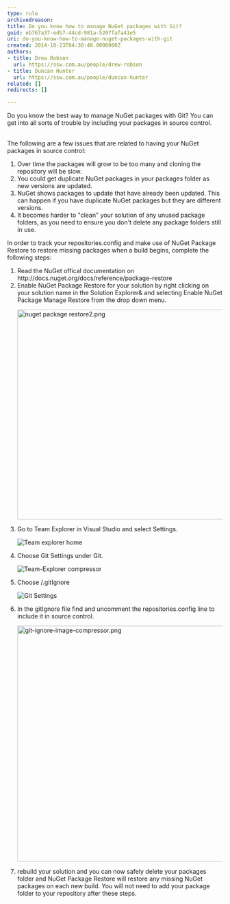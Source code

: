 ```yaml
---
type: rule
archivedreason: 
title: Do you know how to manage NuGet packages with Git?
guid: eb767a37-edb7-44cd-981a-5207fafa41e5
uri: do-you-know-how-to-manage-nuget-packages-with-git
created: 2014-10-23T04:30:48.0000000Z
authors:
- title: Drew Robson
  url: https://ssw.com.au/people/drew-robson
- title: Duncan Hunter
  url: https://ssw.com.au/people/duncan-hunter
related: []
redirects: []

---
```



​​​​Do you know the best way to manage NuGet packages with Git? You can get into all sorts of trouble by including your packages in source control.
<br><excerpt class='endintro'></excerpt><br>
<p>The following are a few issues that are related to having your NuGet packages in source control&#58;</p><ol><li>Over time the packages will grow to be too many and cloning the repository will be slow.</li><li>You could get duplicate NuGet packages in your packages folder as new versions are updated.</li><li>NuGet shows packages to update that have already been updated. This can happen if you have duplicate NuGet packages but they are different versions.</li><li>It becomes harder to &quot;clean&quot; your solution of any unused package folders, as you need to ensure you don't delete any package folders still in use.</li></ol><p>​In order to track your repositories.config and make use of NuGet Package Restore to&#160;​restore missing packages when a build begins, complete the following steps&#58;</p><ol><li>​Read the NuGet offical documentation on http&#58;//docs.nuget.org/docs/reference/package-restore</li><li>Enable NuGet Package Restore for your solution by right clicking on your solution name in the Solution Explorer&amp; and selecting Enable NuGet Package Manage Restore from the drop down menu.
   <dl class="image"><dt><img src="/TFS/RulesToBetterVersionControlWithGit/PublishingImages/Pages/Do-you-know-how-to-manage-NuGet-packages-with-Git/Enable%20package%20restore%202014-10-23_17-43-13.png" alt="nuget package restore2.png" style="width&#58;489px;" /></dt></dl></li><li>Go to Team Explorer in Visual Studio and select Settings.
   <dl class="image"><dt><img src="/TFS/RulesToBetterVersionControlWithGit/PublishingImages/Pages/Do-you-know-how-to-manage-NuGet-packages-with-Git/Team%20explorer%20home%202014-10-23_14-39-49.png" alt="Team explorer home" />​</dt></dl></li><li>Choose Git Settings under Git. 
   <dl class="image"><dt><img src="/TFS/RulesToBetterVersionControlWithGit/PublishingImages/Pages/Do-you-know-how-to-manage-NuGet-packages-with-Git/Team-Explorer-2014-10-23_14-40-48-compressor.png" alt="Team-Explorer compressor" /></dt></dl></li><li>Choose /.gitIgnore
   <dl class="image"><dt><img src="/TFS/RulesToBetterVersionControlWithGit/PublishingImages/Pages/Do-you-know-how-to-manage-NuGet-packages-with-Git/Git%20Settings%202014-10-23_14-41-22.png" alt="Git Settings" /></dt></dl></li><li>In the gitIgnore file find and uncomment the repositories.config line to include it in source control.
   <dl class="image"><dt><img src="/TFS/RulesToBetterVersionControlWithGit/PublishingImages/Pages/Do-you-know-how-to-manage-NuGet-packages-with-Git/git-ignore-image-2014-10-23_14-27-55-compressor.png" alt="git-ignore-image-compressor.png" style="width&#58;550px;" /></dt></dl></li><li>rebuild your solution and you can now safely delete your packages folder and NuGet Package Restore will restore any missing NuGet packages on each new&#160;build. You will not need to add your package folder to your repository after these steps.​​​​​​</li></ol>
​


